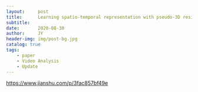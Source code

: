 ```yaml
---
layout:     post
title:      Learning spatio-temporal representation with pseudo-3D residual networks
subtitle:   
date:       2020-08-30
author:     JY
header-img: img/post-bg.jpg
catalog: true
tags:
    - paper
    - Video Analysis
	- Update
---
```






https://www.jianshu.com/p/3fac857bf49e